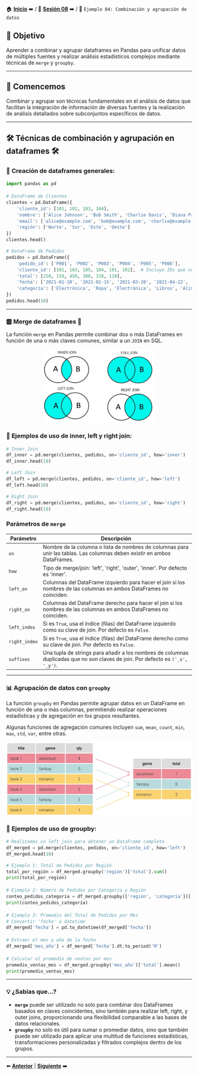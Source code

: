 🏠 [**Inicio**](../../Readme.md) ➡️ / 📖 [**Sesión 08**](../Readme.md) ➡️ / 📝 `Ejemplo 04: Combinación y agrupación de datos`

## 🎯 Objetivo

Aprender a combinar y agrupar dataframes en Pandas para unificar datos de múltiples fuentes y realizar análisis estadísticos complejos mediante técnicas de `merge` y `groupby`.

---

## 🚀 Comencemos

Combinar y agrupar son técnicas fundamentales en el análisis de datos que facilitan la integración de información de diversas fuentes y la realización de análisis detallados sobre subconjuntos específicos de datos.

---

## 🛠️ **Técnicas de combinación y agrupación en dataframes** 🛠️

### 🧠 **Creación de dataframes generales:**

```python
import pandas as pd

# DataFrame de Clientes
clientes = pd.DataFrame({
    'cliente_id': [101, 102, 103, 104],
    'nombre': ['Alice Johnson', 'Bob Smith', 'Charlie Davis', 'Diana Prince'],
    'email': ['alice@example.com', 'bob@example.com', 'charlie@example.com', 'diana@example.com'],
    'región': ['Norte', 'Sur', 'Este', 'Oeste']
})
clientes.head()
```

```python
# DataFrame de Pedidos
pedidos = pd.DataFrame({
    'pedido_id': ['P001', 'P002', 'P003', 'P004', 'P005', 'P006'],
    'cliente_id': [101, 103, 105, 104, 101, 102],  # Incluye IDs que no existen y repeticiones
    'total': [250, 150, 450, 300, 320, 110],
    'fecha': ['2021-01-10', '2021-02-15', '2021-03-20', '2021-04-22', '2021-05-25', '2021-06-15'],
    'categoría': ['Electrónica', 'Ropa', 'Electrónica', 'Libros', 'Alimentos', 'Ropa']
})
pedidos.head(10)
```
---

### 🆎 **Merge de dataframes** 🔄

La función `merge` en Pandas permite combinar dos o más DataFrames en función de una o más claves comunes, similar a un `JOIN` en SQL.

<div align="center">
    <img src="/Sesion-08/Imagenes/JOIN.jpg" alt="API" width="300" height="200">
</div>

### 🔦 **Ejemplos de uso de inner, left y right join:**

```python
# Inner Join
df_inner = pd.merge(clientes, pedidos, on='cliente_id', how='inner')
df_inner.head(10)
```

```python
# Left Join
df_left = pd.merge(clientes, pedidos, on='cliente_id', how='left')
df_left.head(10)
```

```python
# Right Join
df_right = pd.merge(clientes, pedidos, on='cliente_id', how='right')
df_right.head(10)
```

### Parámetros de `merge`

| Parámetro    | Descripción                                                                                                             |
|--------------|-------------------------------------------------------------------------------------------------------------------------|
| `on`         | Nombre de la columna o lista de nombres de columnas para unir las tablas. Las columnas deben existir en ambos DataFrames.|
| `how`        | Tipo de merge/join: 'left', 'right', 'outer', 'inner'. Por defecto es 'inner'.                                          |
| `left_on`    | Columnas del DataFrame izquierdo para hacer el join si los nombres de las columnas en ambos DataFrames no coinciden.    |
| `right_on`   | Columnas del DataFrame derecho para hacer el join si los nombres de las columnas en ambos DataFrames no coinciden.      |
| `left_index` | Si es `True`, usa el índice (filas) del DataFrame izquierdo como su clave de join. Por defecto es `False`.              |
| `right_index`| Si es `True`, usa el índice (filas) del DataFrame derecho como su clave de join. Por defecto es `False`.                |
| `suffixes`   | Una tupla de strings para añadir a los nombres de columnas duplicadas que no son claves de join. Por defecto es `('_x', '_y')`. |


---

### 📊 **Agrupación de datos con `groupby`**

La función `groupby` en Pandas permite agrupar datos en un DataFrame en función de una o más columnas, permitiendo realizar operaciones estadísticas y de agregación en los grupos resultantes.

Algunas funciones de agregación comunes incluyen `sum`, `mean`, `count`, `min`, `max`, `std`, `var`, entre otras.

<div align="center">
    <img src="/Sesion-08/Imagenes/groupby.png" alt="API" width="700" height="200">
</div>

### 🔦 **Ejemplos de uso de groupby:**

```python
# Realizamos un left join para obtener un DataFrame completo
df_merged = pd.merge(clientes, pedidos, on='cliente_id', how='left')
df_merged.head(10)
```

```python
# Ejemplo 1: Total de Pedidos por Región
total_por_región = df_merged.groupby('región')['total'].sum()
print(total_por_región)

# Ejemplo 2: Número de Pedidos por Categoría y Región
conteo_pedidos_categoría = df_merged.groupby(['región', 'categoría'])['pedido_id'].count()
print(conteo_pedidos_categoría)

# Ejemplo 3: Promedio del Total de Pedidos por Mes
# Convertir 'fecha' a datetime
df_merged['fecha'] = pd.to_datetime(df_merged['fecha'])

# Extraer el mes y año de la fecha
df_merged['mes_año'] = df_merged['fecha'].dt.to_period('M')

# Calcular el promedio de ventas por mes
promedio_ventas_mes = df_merged.groupby('mes_año')['total'].mean()
print(promedio_ventas_mes)
```


---

### 💡 **¿Sabías que...?**

- **`merge`** puede ser utilizado no solo para combinar dos DataFrames basados en claves coincidentes, sino también para realizar left, right, y outer joins, proporcionando una flexibilidad comparable a las bases de datos relacionales.
- **`groupby`** no solo es útil para sumar o promediar datos, sino que también puede ser utilizado para aplicar una multitud de funciones estadísticas, transformaciones personalizadas y filtrados complejos dentro de los grupos.

---

⬅️ [**Anterior**](../Readme.md) | [**Siguiente**](../Reto-02/Readme.md) ➡️